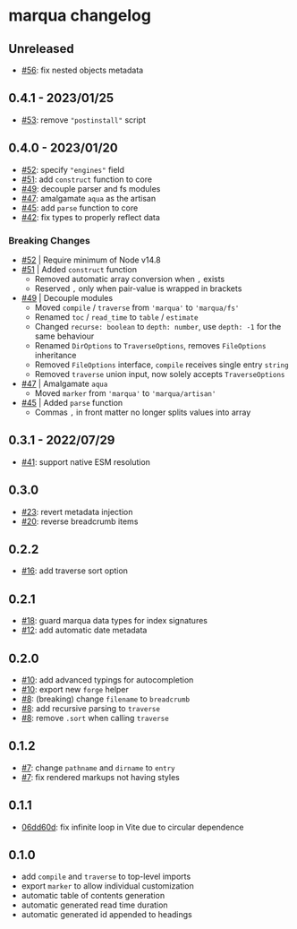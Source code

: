 # marqua changelog

## Unreleased

- [#56](https://github.com/ignatiusmb/marqua/pull/56): fix nested objects metadata

## 0.4.1 - 2023/01/25

- [#53](https://github.com/ignatiusmb/marqua/pull/53): remove `"postinstall"` script

## 0.4.0 - 2023/01/20

- [#52](https://github.com/ignatiusmb/marqua/pull/52): specify `"engines"` field
- [#51](https://github.com/ignatiusmb/marqua/pull/51): add `construct` function to core
- [#49](https://github.com/ignatiusmb/marqua/pull/49): decouple parser and fs modules
- [#47](https://github.com/ignatiusmb/marqua/pull/47): amalgamate `aqua` as the artisan
- [#45](https://github.com/ignatiusmb/marqua/pull/45): add `parse` function to core
- [#42](https://github.com/ignatiusmb/marqua/pull/42): fix types to properly reflect data

### Breaking Changes

- [#52](https://github.com/ignatiusmb/marqua/pull/52) | Require minimum of Node v14.8
- [#51](https://github.com/ignatiusmb/marqua/pull/51) | Added `construct` function
  - Removed automatic array conversion when `,` exists
  - Reserved `,` only when pair-value is wrapped in brackets
- [#49](https://github.com/ignatiusmb/marqua/pull/49) | Decouple modules
  - Moved `compile` / `traverse` from `'marqua'` to `'marqua/fs'`
  - Renamed `toc` / `read_time` to `table` / `estimate`
  - Changed `recurse: boolean` to `depth: number`, use `depth: -1` for the same behaviour
  - Renamed `DirOptions` to `TraverseOptions`, removes `FileOptions` inheritance
  - Removed `FileOptions` interface, `compile` receives single entry `string`
  - Removed `traverse` union input, now solely accepts `TraverseOptions`
- [#47](https://github.com/ignatiusmb/marqua/pull/47) | Amalgamate `aqua`
  - Moved `marker` from `'marqua'` to `'marqua/artisan'`
- [#45](https://github.com/ignatiusmb/marqua/pull/45) | Added `parse` function
  - Commas `,` in front matter no longer splits values into array

## 0.3.1 - 2022/07/29

- [#41](https://github.com/ignatiusmb/marqua/pull/41): support native ESM resolution

## 0.3.0

- [#23](https://github.com/ignatiusmb/marqua/pull/23): revert metadata injection
- [#20](https://github.com/ignatiusmb/marqua/pull/20): reverse breadcrumb items

## 0.2.2

- [#16](https://github.com/ignatiusmb/marqua/pull/16): add traverse sort option

## 0.2.1

- [#18](https://github.com/ignatiusmb/marqua/pull/18): guard marqua data types for index signatures
- [#12](https://github.com/ignatiusmb/marqua/pull/12): add automatic date metadata

## 0.2.0

- [#10](https://github.com/ignatiusmb/marqua/pull/10): add advanced typings for autocompletion
- [#10](https://github.com/ignatiusmb/marqua/pull/10): export new `forge` helper
- [#8](https://github.com/ignatiusmb/marqua/pull/8): (breaking) change `filename` to `breadcrumb`
- [#8](https://github.com/ignatiusmb/marqua/pull/8): add recursive parsing to `traverse`
- [#8](https://github.com/ignatiusmb/marqua/pull/8): remove `.sort` when calling `traverse`

## 0.1.2

- [#7](https://github.com/ignatiusmb/marqua/pull/7): change `pathname` and `dirname` to `entry`
- [#7](https://github.com/ignatiusmb/marqua/pull/7): fix rendered markups not having styles

## 0.1.1

- [06dd60d](06dd60d9eddf6c0125f91088117f21119b66f71a): fix infinite loop in Vite due to circular dependence

## 0.1.0

- add `compile` and `traverse` to top-level imports
- export `marker` to allow individual customization
- automatic table of contents generation
- automatic generated read time duration
- automatic generated id appended to headings
